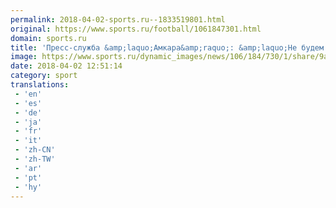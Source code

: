 ```yaml
---
permalink: 2018-04-02-sports.ru--1833519801.html
original: https://www.sports.ru/football/1061847301.html
domain: sports.ru
title: 'Пресс-служба &amp;laquo;Амкара&amp;raquo;: &amp;laquo;Не будем соревноваться с Уткиным в хамстве и пошлости&amp;raquo;'
image: https://www.sports.ru/dynamic_images/news/106/184/730/1/share/9a033f.png
date: 2018-04-02 12:51:14
category: sport
translations: 
 - 'en'
 - 'es'
 - 'de'
 - 'ja'
 - 'fr'
 - 'it'
 - 'zh-CN'
 - 'zh-TW'
 - 'ar'
 - 'pt'
 - 'hy'
---
```


